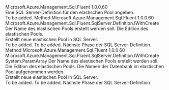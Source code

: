 <Type Name="IWithElasticPool" FullName="Microsoft.Azure.Management.Sql.Fluent.SqlServer.Definition.IWithElasticPool">
  <TypeSignature Language="C#" Value="public interface IWithElasticPool" />
  <TypeSignature Language="ILAsm" Value=".class public interface auto ansi abstract IWithElasticPool" />
  <TypeSignature Language="DocId" Value="T:Microsoft.Azure.Management.Sql.Fluent.SqlServer.Definition.IWithElasticPool" />
  <TypeSignature Language="VB.NET" Value="Public Interface IWithElasticPool" />
  <TypeSignature Language="F#" Value="type IWithElasticPool = interface" />
  <AssemblyInfo>
    <AssemblyName>Microsoft.Azure.Management.Sql.Fluent</AssemblyName>
    <AssemblyVersion>1.0.0.60</AssemblyVersion>
  </AssemblyInfo>
  <Interfaces />
  <Docs>
    <summary>
            Eine SQL Server-Definition für den elastischen Pool angeben.
            </summary>
    <remarks>To be added.</remarks>
  </Docs>
  <Members>
    <Member MemberName="WithNewElasticPool">
      <MemberSignature Language="C#" Value="public Microsoft.Azure.Management.Sql.Fluent.SqlServer.Definition.IWithCreate WithNewElasticPool (string elasticPoolName, string elasticPoolEdition);" />
      <MemberSignature Language="ILAsm" Value=".method public hidebysig newslot virtual instance class Microsoft.Azure.Management.Sql.Fluent.SqlServer.Definition.IWithCreate WithNewElasticPool(string elasticPoolName, string elasticPoolEdition) cil managed" />
      <MemberSignature Language="DocId" Value="M:Microsoft.Azure.Management.Sql.Fluent.SqlServer.Definition.IWithElasticPool.WithNewElasticPool(System.String,System.String)" />
      <MemberSignature Language="VB.NET" Value="Public Function WithNewElasticPool (elasticPoolName As String, elasticPoolEdition As String) As IWithCreate" />
      <MemberSignature Language="F#" Value="abstract member WithNewElasticPool : string * string -&gt; Microsoft.Azure.Management.Sql.Fluent.SqlServer.Definition.IWithCreate" Usage="iWithElasticPool.WithNewElasticPool (elasticPoolName, elasticPoolEdition)" />
      <MemberType>Method</MemberType>
      <AssemblyInfo>
        <AssemblyName>Microsoft.Azure.Management.Sql.Fluent</AssemblyName>
        <AssemblyVersion>1.0.0.60</AssemblyVersion>
      </AssemblyInfo>
      <ReturnValue>
        <ReturnType>Microsoft.Azure.Management.Sql.Fluent.SqlServer.Definition.IWithCreate</ReturnType>
      </ReturnValue>
      <Parameters>
        <Parameter Name="elasticPoolName" Type="System.String" />
        <Parameter Name="elasticPoolEdition" Type="System.String" />
      </Parameters>
      <Docs>
        <param name="elasticPoolName">Der Name des elastischen Pools erstellt werden soll.</param>
        <param name="elasticPoolEdition">Die Edition des elastischen Pools.</param>
        <summary>
            Erstellt neue elastischen Pool in SQL Server.
            </summary>
        <returns>To be added.</returns>
        <remarks>To be added.</remarks>
        <return>Nächste Phase der SQL Server-Definition.</return>
      </Docs>
    </Member>
    <Member MemberName="WithNewElasticPool">
      <MemberSignature Language="C#" Value="public Microsoft.Azure.Management.Sql.Fluent.SqlServer.Definition.IWithCreate WithNewElasticPool (string elasticPoolName, string elasticPoolEdition, params string[] databaseNames);" />
      <MemberSignature Language="ILAsm" Value=".method public hidebysig newslot virtual instance class Microsoft.Azure.Management.Sql.Fluent.SqlServer.Definition.IWithCreate WithNewElasticPool(string elasticPoolName, string elasticPoolEdition, string[] databaseNames) cil managed" />
      <MemberSignature Language="DocId" Value="M:Microsoft.Azure.Management.Sql.Fluent.SqlServer.Definition.IWithElasticPool.WithNewElasticPool(System.String,System.String,System.String[])" />
      <MemberSignature Language="VB.NET" Value="Public Function WithNewElasticPool (elasticPoolName As String, elasticPoolEdition As String, ParamArray databaseNames As String()) As IWithCreate" />
      <MemberSignature Language="F#" Value="abstract member WithNewElasticPool : string * string * string[] -&gt; Microsoft.Azure.Management.Sql.Fluent.SqlServer.Definition.IWithCreate" Usage="iWithElasticPool.WithNewElasticPool (elasticPoolName, elasticPoolEdition, databaseNames)" />
      <MemberType>Method</MemberType>
      <AssemblyInfo>
        <AssemblyName>Microsoft.Azure.Management.Sql.Fluent</AssemblyName>
        <AssemblyVersion>1.0.0.60</AssemblyVersion>
      </AssemblyInfo>
      <ReturnValue>
        <ReturnType>Microsoft.Azure.Management.Sql.Fluent.SqlServer.Definition.IWithCreate</ReturnType>
      </ReturnValue>
      <Parameters>
        <Parameter Name="elasticPoolName" Type="System.String" />
        <Parameter Name="elasticPoolEdition" Type="System.String" />
        <Parameter Name="databaseNames" Type="System.String[]">
          <Attributes>
            <Attribute>
              <AttributeName>System.ParamArray</AttributeName>
            </Attribute>
          </Attributes>
        </Parameter>
      </Parameters>
      <Docs>
        <param name="elasticPoolName">Der Name des elastischen Pools erstellt werden soll.</param>
        <param name="elasticPoolEdition">Die Edition des elastischen Pools.</param>
        <param name="databaseNames">Die Namen der Datenbank im elastischen Pool aufgenommen werden.</param>
        <summary>
            Erstellt neue elastischen Pool in SQL Server.
            </summary>
        <returns>To be added.</returns>
        <remarks>To be added.</remarks>
        <return>Nächste Phase der SQL Server-Definition.</return>
      </Docs>
    </Member>
  </Members>
</Type>